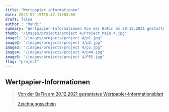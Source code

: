 ```yaml
---
title: "Wertpapier informationen"
date: 2023-07-19T15:47:11+03:00
draft: false
author : "Mehdi"
summary: "Wertpapier-Informationen Von der BaFin am 20.12.2021 gestattetes Wertpapier-Informationsblatt Zeichnungsschein"
thumb: "/images/projects/project 4/Project Main 4.jpg"
image1: "/images/projects/project 4/p1.jpg"
image2: "/images/projects/project 4/p2.jpg"
image3: "/images/projects/project 4/p3.jpg"
image4: "/images/projects/project 4/p44.jpg"
image5: "/images/projects/project 4/P55.jpg"
flag: "project"
---
```


## Wertpapier-Informationen

>[Von der BaFin am 20.12.2021 gestattetes Wertpapier-Informationsblatt](/pdf/project4/P1.pdf)
>
>[Zeichnungsschein](/pdf/project4/P2.pdf)